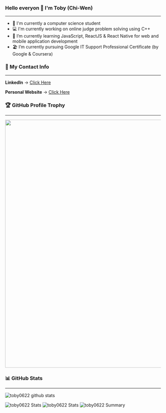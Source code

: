 ### Hello everyon 👋 I'm Toby (Chi-Wen)

---

- 📖 I'm currently a computer science student
- 💻 I'm currently working on online judge problem solving using C++
- 🌱 I’m currently learning JavaScript, ReactJS & React Native for web and mobile application development
- 🏖️ I’m currently pursuing Google IT Support Professional Certificate (by Google & Coursera)

### 📱 My Contact Info

---

__LinkedIn__ -> [Click Here](https://www.linkedin.com/in/%E7%A5%BA%E6%96%87-%E9%84%A7-9b50a1188/)

__Personal Website__ -> [Click Here](https://toby0622.github.io/)

### 🏆 GitHub Profile Trophy

---

<a href="https://github.com/ryo-ma/github-profile-trophy">
  <img width=800 src="https://github-profile-trophy.vercel.app/?username=toby0622&column=8&theme=radical&no-frame=true&no-bg=true"/>
</a>

### 📊 GitHub Stats

---

![toby0622 github stats](https://github-readme-stats.vercel.app/api?username=toby0622&theme=radical&show_icons=true&count_private=true)

![toby0622 Stats](https://github-profile-summary-cards.vercel.app/api/cards/repos-per-language?username=toby0622&theme=solarized_dark)
![toby0622 Stats](https://github-profile-summary-cards.vercel.app/api/cards/most-commit-language?username=toby0622&theme=solarized_dark)
![toby0622 Summary](https://github-profile-summary-cards.vercel.app/api/cards/profile-details?username=toby0622&theme=solarized_dark)
